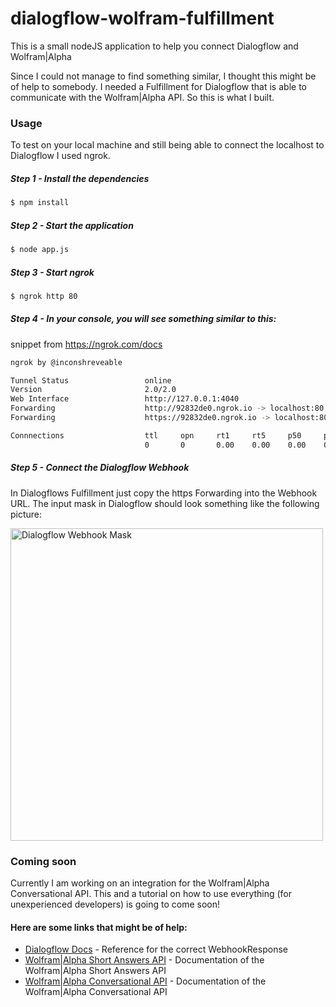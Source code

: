 # dialogflow-wolfram-fulfillment


This is a small nodeJS application to help you connect Dialogflow and Wolfram|Alpha

Since I could not manage to find something similar, I thought this might be of help to somebody.
I needed a Fulfillment for Dialogflow that is able to communicate with the Wolfram|Alpha API. So this is what I built.

### Usage
To test on your local machine and still being able to connect the localhost to Dialogflow I used ngrok.

##### Step 1 - Install the dependencies
```sh
$ npm install
```

##### Step 2 - Start the application
```sh
$ node app.js
```

##### Step 3 - Start ngrok
```sh
$ ngrok http 80
```

##### Step 4 - In your console, you will see something similar to this:
snippet from https://ngrok.com/docs
```sh
ngrok by @inconshreveable

Tunnel Status                 online
Version                       2.0/2.0
Web Interface                 http://127.0.0.1:4040
Forwarding                    http://92832de0.ngrok.io -> localhost:80
Forwarding                    https://92832de0.ngrok.io -> localhost:80

Connnections                  ttl     opn     rt1     rt5     p50     p90
                              0       0       0.00    0.00    0.00    0.00
```
##### Step 5 - Connect the Dialogflow Webhook
In Dialogflows Fulfillment just copy the https Forwarding into the Webhook URL. The input mask in Dialogflow should look something like the following picture:

<img src="https://cloud.google.com/dialogflow/docs/images/fulfillment-webhook-form.png" alt="Dialogflow Webhook Mask" width="500"/>



### Coming soon
Currently I am working on an integration for the Wolfram|Alpha Conversational API. This and a tutorial on how to use everything (for unexperienced developers) is going to come soon!

#### Here are some links that might be of help:
* [Dialogflow Docs](https://cloud.google.com/dialogflow/docs/reference/rpc/google.cloud.dialogflow.v2) - Reference for the correct WebhookResponse
* [Wolfram|Alpha Short Answers API](https://products.wolframalpha.com/short-answers-api/documentation/) - Documentation of the Wolfram|Alpha Short Answers API
* [Wolfram|Alpha Conversational API](http://products.wolframalpha.com/conversational-api/documentation/) - Documentation of the Wolfram|Alpha Conversational API